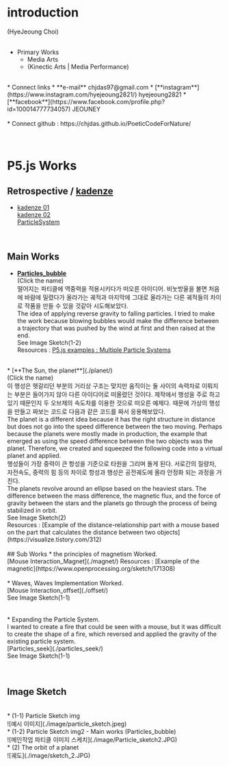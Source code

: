 # introduction
(HyeJeoung Choi)
<br/>
<br/>
* Primary Works
  * Media Arts
  * (Kinectic Arts | Media Performance)  
<br/>
* Connect links
  * **e-mail**      chjdas97@gmail.com
  * [**instagram**](https://www.instagram.com/hyejeoung2821/)   hyejeoung2821
  * [**facebook**](https://www.facebook.com/profile.php?id=100014777734057)    JEOUNEY
<br/>
<br/>
* Connect github : https://chjdas.github.io/PoeticCodeForNature/
<br/>
<br/>

<br/>

# P5.js Works
## Retrospective / [kadenze](https://www.kadenze.com/courses/the-nature-of-code-ii/info)<br/>
 * [kadenze 01](./work01.md/)  <br/>
 [kadenze 02](./work02.md/) <br/>
 [ParticleSystem](./particleSystem.md/)<br/>

 <br/>

## Main Works
 * [**Particles_bubble**](./Particles_bubble/)<br/>
 (Click the name)<br/>
 떨어지는 파티클에 역중력을 적용시키다가 떠오른 아이디어. 비눗방울을 불면 처음에 바람에 밀렸다가 올라가는 궤적과 마지막에 그대로 올라가는 다른 궤적들의 차이로 작품을 만들 수 있을 것같아 시도해보았다.<br/>
 The idea of applying reverse gravity to falling particles. I tried to make the work because blowing bubbles would make the difference between a trajectory that was pushed by the wind at first and then raised at the end.<br/>
  See Image Sketch(1-2)<br/>
  Resources : [P5.js examples : Multiple Particle Systems](https://p5js.org/examples/simulate-multiple-particle-systems.html)  
  <br/>
 * [**The Sun, the planet**](./planet/)<br/>
 (Click the name)<br/>
 이 행성은 헷갈리던 부분의 거리상 구조는 맞지만 움직이는 둘 사이의 속력차로 이뤄지는 부분은 들어가지 않아 다른 아이디어로 떠올렸던 것이다.
제작에서 행성을 주로 하고 있기 때문인지 두 오브제의 속도차를 이용한 것으로 떠오른 예제다. 때문에 가상의 행성을 만들고 짜보는 코드로 다음과 같은 코드를 짜서 응용해보았다.<br/>
  The planet is a different idea because it has the right structure in distance but does not go into the speed difference between the two moving.
 Perhaps because the planets were mostly made in production, the example that emerged as using the speed difference between the two objects was the planet. Therefore, we created and squeezed the following code into a virtual planet and applied. <br/>
  행성들이 가장 중력이 큰 항성을 기준으로 타원을 그리며 돌게 된다. 서로간의 질량차, 자전속도, 중력의 힘 등의 차이로 항성과 행성은 공전궤도에 올라 안정화 되는 과정을 거친다. <br/>
   The planets revolve around an ellipse based on the heaviest stars. The difference between the mass difference, the magnetic flux, and the force of gravity between the stars and the planets go through the process of being stabilized in orbit.<br/>
   See Image Sketch(2)<br/>
  Resources : [Example of the distance-relationship part with a mouse based on the part that calculates the distance between two objects](https://visualize.tistory.com/312)
 <br/>
<br/>
## Sub Works
 * the principles of magnetism Worked.<br/>
  [Mouse Interaction_Magnet](./magnet/)
  Resources : [Example of the magnetic](https://www.openprocessing.org/sketch/171308)
  <br/>
  <br/>
 * Waves, Waves Implementation Worked.<br/>
 [Mouse Interaction_offset](./offset/)<br/>
 See Image Sketch(1-1)<br/>
 <br/>
 <br/>
 * Expanding the Particle System. <br/>
  I wanted to create a fire that could be seen with a mouse, but it was difficult to create the shape of a fire, which reversed and applied the gravity of the existing particle system.<br/>
  [Particles_seek](./particles_seek/)<br/>
  See Image Sketch(1-1)<br/>
  <br/>
  <br/>

## Image Sketch
<br/>
 * (1-1) Particle Sketch img <br/>
 ![예시 이미지](./image/particle_sketch.jpeg)
 <br/>
 * (1-2) Particle Sketch img2 - Main works (Particles_bubble) <br/>
 ![메인작업 파티클 이미지 스케치](./image/Particle_sketch2.JPG)
 <br/>
 * (2) The orbit of a planet <br/>
 ![궤도](./image/sketch_2.JPG)
